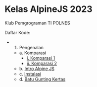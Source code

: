 # Kelas AlpineJS 2023
Klub Pemgrograman TI POLNES

Daftar Kode:
- 1. Pengenalan
  - a. Komparasi
    - [i. Komparasi 1](1-pengenalan/a-komparasi/komparasi-1.html)
    - [ii. Komparasi 2](1-pengenalan/a-komparasi/komparasi-2.html)
  - b. [Intro Alpine JS](1-pengenalan/b-intro-alpine-js/)
  - c. [Instalasi](1-pengenalan/c-instalasi/)
  - d. [Batu Gunting Kertas](1-pengenalan/d-rock-paper-scissor/)
